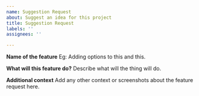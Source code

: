 ```yaml
---
name: Suggestion Request
about: Suggest an idea for this project
title: Suggestion Request
labels: ''
assignees: ''

---
```


**Name of the feature**
Eg: Adding options to this and this.

**What will this feature do?**
Describe what will the thing will do.

**Additional context**
Add any other context or screenshots about the feature request here.
